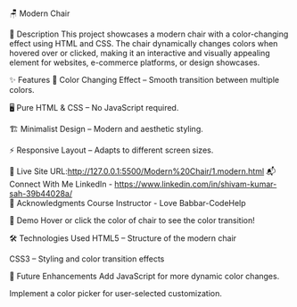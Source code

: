 🪑 Modern Chair


📌 Description
This project showcases a modern chair with a color-changing effect using HTML and CSS. The chair dynamically changes colors when hovered over or clicked, making it an interactive and visually appealing element for websites, e-commerce platforms, or design showcases.

✨ Features
🎨 Color Changing Effect – Smooth transition between multiple colors.

🖥️ Pure HTML & CSS – No JavaScript required.

🏗️ Minimalist Design – Modern and aesthetic styling.


⚡ Responsive Layout – Adapts to different screen sizes.

📌 Live Site URL:http://127.0.0.1:5500/Modern%20Chair/1.modern.html
📬 Connect With Me
LinkedIn -  https://www.linkedin.com/in/shivam-kumar-sah-39b44028a/  
📌 Acknowledgments
Course Instructor - Love Babbar-CodeHelp

🎨 Demo
Hover or click the color of chair to see the color transition!

🛠️ Technologies Used
HTML5 – Structure of the modern chair

CSS3 – Styling and color transition effects

🚀 Future Enhancements
Add JavaScript for more dynamic color changes.

Implement a color picker for user-selected customization.
